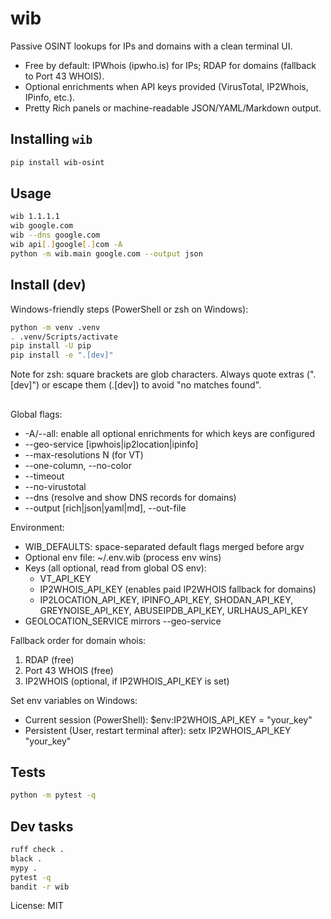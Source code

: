 # wib

Passive OSINT lookups for IPs and domains with a clean terminal UI.

- Free by default: IPWhois (ipwho.is) for IPs; RDAP for domains (fallback to Port 43 WHOIS).
- Optional enrichments when API keys provided (VirusTotal, IP2Whois, IPinfo, etc.).
- Pretty Rich panels or machine-readable JSON/YAML/Markdown output.

## Installing `wib`

```sh
pip install wib-osint
```
## Usage

```sh
wib 1.1.1.1
wib google.com
wib --dns google.com
wib api[.]google[.]com -A
python -m wib.main google.com --output json
```

## Install (dev)

Windows-friendly steps (PowerShell or zsh on Windows):

```sh
python -m venv .venv
. .venv/Scripts/activate
pip install -U pip
pip install -e ".[dev]"
```

Note for zsh: square brackets are glob characters. Always quote extras (".[dev]") or escape them (\.\[dev\]) to avoid "no matches found".

##
Global flags:

- -A/--all: enable all optional enrichments for which keys are configured
- --geo-service [ipwhois|ip2location|ipinfo]
- --max-resolutions N (for VT)
- --one-column, --no-color
- --timeout <seconds>
- --no-virustotal
- --dns (resolve and show DNS records for domains)
- --output [rich|json|yaml|md], --out-file <path>

Environment:

- WIB_DEFAULTS: space-separated default flags merged before argv
- Optional env file: ~/.env.wib (process env wins)
- Keys (all optional, read from global OS env):
  - VT_API_KEY
  - IP2WHOIS_API_KEY (enables paid IP2WHOIS fallback for domains)
  - IP2LOCATION_API_KEY, IPINFO_API_KEY, SHODAN_API_KEY, GREYNOISE_API_KEY, ABUSEIPDB_API_KEY, URLHAUS_API_KEY
- GEOLOCATION_SERVICE mirrors --geo-service

Fallback order for domain whois:

1. RDAP (free)
2. Port 43 WHOIS (free)
3. IP2WHOIS (optional, if IP2WHOIS_API_KEY is set)

Set env variables on Windows:

- Current session (PowerShell):
  $env:IP2WHOIS_API_KEY = "your_key"
- Persistent (User, restart terminal after):
  setx IP2WHOIS_API_KEY "your_key"

## Tests

```sh
python -m pytest -q
```

## Dev tasks

```sh
ruff check .
black .
mypy .
pytest -q
bandit -r wib
```

License: MIT
